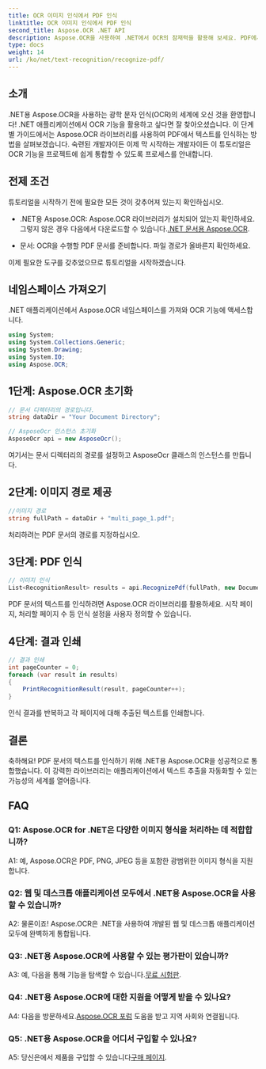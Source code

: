 ```yaml
---
title: OCR 이미지 인식에서 PDF 인식
linktitle: OCR 이미지 인식에서 PDF 인식
second_title: Aspose.OCR .NET API
description: Aspose.OCR을 사용하여 .NET에서 OCR의 잠재력을 활용해 보세요. PDF에서 텍스트를 쉽게 추출할 수 있습니다. 원활한 통합 경험을 위해 지금 다운로드하세요.
type: docs
weight: 14
url: /ko/net/text-recognition/recognize-pdf/
---
```

## 소개

.NET용 Aspose.OCR을 사용하는 광학 문자 인식(OCR)의 세계에 오신 것을 환영합니다! .NET 애플리케이션에서 OCR 기능을 활용하고 싶다면 잘 찾아오셨습니다. 이 단계별 가이드에서는 Aspose.OCR 라이브러리를 사용하여 PDF에서 텍스트를 인식하는 방법을 살펴보겠습니다. 숙련된 개발자이든 이제 막 시작하는 개발자이든 이 튜토리얼은 OCR 기능을 프로젝트에 쉽게 통합할 수 있도록 프로세스를 안내합니다.

## 전제 조건

튜토리얼을 시작하기 전에 필요한 모든 것이 갖추어져 있는지 확인하십시오.

-  .NET용 Aspose.OCR: Aspose.OCR 라이브러리가 설치되어 있는지 확인하세요. 그렇지 않은 경우 다음에서 다운로드할 수 있습니다.[.NET 문서용 Aspose.OCR](https://reference.aspose.com/ocr/net/).

- 문서: OCR을 수행할 PDF 문서를 준비합니다. 파일 경로가 올바른지 확인하세요.

이제 필요한 도구를 갖추었으므로 튜토리얼을 시작하겠습니다.

## 네임스페이스 가져오기

.NET 애플리케이션에서 Aspose.OCR 네임스페이스를 가져와 OCR 기능에 액세스합니다.

```csharp
using System;
using System.Collections.Generic;
using System.Drawing;
using System.IO;
using Aspose.OCR;
```

## 1단계: Aspose.OCR 초기화

```csharp
// 문서 디렉터리의 경로입니다.
string dataDir = "Your Document Directory";

// AsposeOcr 인스턴스 초기화
AsposeOcr api = new AsposeOcr();
```

여기서는 문서 디렉터리의 경로를 설정하고 AsposeOcr 클래스의 인스턴스를 만듭니다.

## 2단계: 이미지 경로 제공

```csharp
//이미지 경로
string fullPath = dataDir + "multi_page_1.pdf";
```

처리하려는 PDF 문서의 경로를 지정하십시오.

## 3단계: PDF 인식

```csharp
// 이미지 인식
List<RecognitionResult> results = api.RecognizePdf(fullPath, new DocumentRecognitionSettings { StartPage = 2, PagesNumber = 2 });
```

PDF 문서의 텍스트를 인식하려면 Aspose.OCR 라이브러리를 활용하세요. 시작 페이지, 처리할 페이지 수 등 인식 설정을 사용자 정의할 수 있습니다.

## 4단계: 결과 인쇄

```csharp
// 결과 인쇄
int pageCounter = 0;
foreach (var result in results)
{
    PrintRecognitionResult(result, pageCounter++);
}
```

인식 결과를 반복하고 각 페이지에 대해 추출된 텍스트를 인쇄합니다.

## 결론

축하해요! PDF 문서의 텍스트를 인식하기 위해 .NET용 Aspose.OCR을 성공적으로 통합했습니다. 이 강력한 라이브러리는 애플리케이션에서 텍스트 추출을 자동화할 수 있는 가능성의 세계를 열어줍니다.

## FAQ

### Q1: Aspose.OCR for .NET은 다양한 이미지 형식을 처리하는 데 적합합니까?

A1: 예, Aspose.OCR은 PDF, PNG, JPEG 등을 포함한 광범위한 이미지 형식을 지원합니다.

### Q2: 웹 및 데스크톱 애플리케이션 모두에서 .NET용 Aspose.OCR을 사용할 수 있습니까?

A2: 물론이죠! Aspose.OCR은 .NET을 사용하여 개발된 웹 및 데스크톱 애플리케이션 모두에 완벽하게 통합됩니다.

### Q3: .NET용 Aspose.OCR에 사용할 수 있는 평가판이 있습니까?

 A3: 예, 다음을 통해 기능을 탐색할 수 있습니다.[무료 시험판](https://releases.aspose.com/).

### Q4: .NET용 Aspose.OCR에 대한 지원을 어떻게 받을 수 있나요?

 A4: 다음을 방문하세요.[Aspose.OCR 포럼](https://forum.aspose.com/c/ocr/16) 도움을 받고 지역 사회와 연결됩니다.

### Q5: .NET용 Aspose.OCR을 어디서 구입할 수 있나요?

 A5: 당신은에서 제품을 구입할 수 있습니다[구매 페이지](https://purchase.aspose.com/buy).
